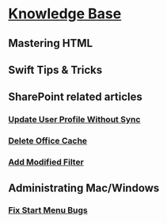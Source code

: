 # [Knowledge Base](../)

## Mastering HTML

## Swift Tips & Tricks

## SharePoint related articles

### [Update User Profile Without Sync](../kb/articles/update-user-profile-no-sync.md)
### [Delete Office Cache](../kb/articles/delete-office-cache.md)
### [Add Modified Filter](../kb/articles/add-modified.filter.md)

## Administrating Mac/Windows

### [Fix Start Menu Bugs](../kb/articles/fix-start-menu-bugs.md)